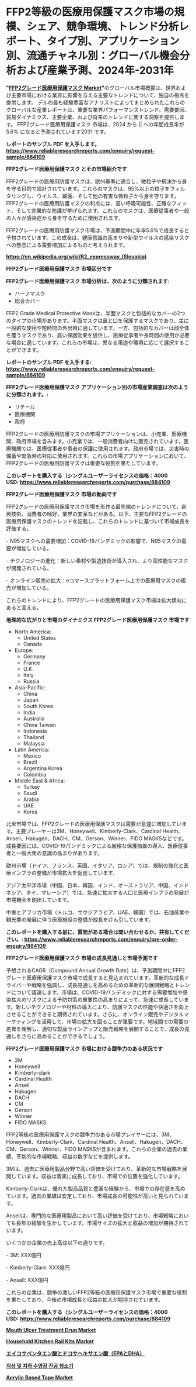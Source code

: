 <p><h1>FFP2等級の医療用保護マスク市場の規模、シェア、競争環境、トレンド分析レポート、タイプ別、アプリケーション別、流通チャネル別：グローバル機会分析および産業予測、2024年-2031年</h1></p><p><strong>"<a href="https://www.reliableresearchreports.com/ffp2-grade-medical-protective-mask-r884109">FFP2グレード医療用保護マスク Market</a>"</strong>のグローバル市場概要は、世界および主要市場における業界に影響を与える主要なトレンドについて、独自の視点を提供します。 デルの最も経験豊富なアナリストによってまとめられたこれらのグローバルな産業レポートは、重要な業界パフォーマンストレンド、需要要因、貿易ダイナミクス、主要企業、および将来のトレンドに関する洞察を提供します。 FFP2グレード医療用保護マスク 市場は、2024 から || への年間成長率が5.6% になると予測されています2031 です。</p>
<p><strong>レポートのサンプル PDF を入手します。</strong><strong><a href="https://www.reliableresearchreports.com/enquiry/request-sample/884109">https://www.reliableresearchreports.com/enquiry/request-sample/884109</a></strong></p>
<p><strong>FFP2グレード医療用保護マスク とその市場紹介です</strong></p>
<p><p>FFP2グレードの医療用防護マスクは、欧州基準に適合し、微粒子や飛沫から身を守る目的で設計されています。これらのマスクは、95%以上の粒子をフィルタリングし、ウイルス、細菌、そして他の有害な微粒子から身を守ります。FFP2グレードの医療用防護マスクの利点には、高い呼吸可能性、正確なフィット、そして効果的な防護が挙げられます。これらのマスクは、医療従事者や一般の人々が感染症から身を守るために使用されます。</p><p>FFP2グレードの医療用防護マスク市場は、予測期間中に年率5.6%で成長すると予想されています。この成長は、健康意識の高まりや新型ウイルスの感染リスクへの懸念による需要増加によるものと考えられます。</p><a href="https://en.wikipedia.org/wiki/R2_expressway_(Slovakia)"></a></p>
<p><strong><a href="https://en.wikipedia.org/wiki/R2_expressway_(Slovakia)">https://en.wikipedia.org/wiki/R2_expressway_(Slovakia)</a></strong></p>
<p><strong>FFP2グレード医療用保護マスク&nbsp;市場区分です</strong><strong></strong></p>
<p><strong>FFP2グレード医療用保護マスク 市場分析は、次のように分類されます:</strong>&nbsp;</p>
<p><ul><li>ハーフマスク</li><li>総合カバー</li></ul></p>
<p><p>FFP2 Grade Medical Protective Maskは、半面マスクと包括的なカバーの2つのタイプの市場があります。半面マスクは鼻と口を保護するマスクであり、主に一般的な使用や短時間の外出時に適しています。一方、包括的なカバーは顔全体を覆うマスクであり、高い保護効果を提供し、医療従事者や長時間の使用が必要な場合に適しています。これらの市場は、異なる用途や環境に応じて選択することができます。</p></p>
<p><strong>レポートのサンプル PDF を入手する: <a href="https://www.reliableresearchreports.com/enquiry/request-sample/884109">https://www.reliableresearchreports.com/enquiry/request-sample/884109</a></strong></p>
<p><strong> FFP2グレード医療用保護マスク アプリケーション別の市場産業調査は次のように分類されます。:</strong></p>
<p><ul><li>リテール</li><li>医療機関</li><li>政府</li></ul></p>
<p><p>FFP2グレードの医療用防護マスクの市場アプリケーションは、小売業、医療機関、政府市場を含みます。小売業では、一般消費者向けに販売されています。医療機関では、医療従事者や患者の保護に使用されます。政府市場では、災害時の備蓄や緊急時の対応に使用されます。これらの市場アプリケーションにおいて、FFP2グレードの医療用防護マスクは重要な役割を果たしています。</p></p>
<p><strong>このレポートを購入する（シングルユーザーライセンスの価格：4000 USD:</strong><strong>&nbsp;<a href="https://www.reliableresearchreports.com/purchase/884109">https://www.reliableresearchreports.com/purchase/884109</a></strong></p>
<p><strong>FFP2グレード医療用保護マスク 市場の動向です</strong></p>
<p><p>FFP2グレードの医療用保護マスク市場を形作る最先端のトレンドについて、新興技術、消費者の嗜好、業界の変革などがある。以下、主要なFFP2グレードの医療用保護マスクのトレンドを記載し、これらのトレンドに基づいて市場成長を評価する。</p><p>- N95マスクへの需要増加：COVID-19パンデミックの影響で、N95マスクの需要が増加している。</p><p>- テクノロジーの進化：新しい素材や製造技術が導入され、より高性能なマスクが開発されている。</p><p>- オンライン販売の拡大：eコマースプラットフォーム上での医療用マスクの販売が増加している。</p><p>これらのトレンドにより、FFP2グレードの医療用保護マスク市場は拡大傾向にあると言える。</p></p>
<p><strong>地理的な広がりと市場のダイナミクス FFP2グレード医療用保護マスク 市場です</strong></p>
<p><ul>
    <li>
        North America:
        <ul>
            <li>United States</li>
            <li>Canada</li>
        </ul>
    </li>
    <li>
        Europe:
        <ul>
            <li>Germany</li>
            <li>France</li>
            <li>U.K.</li>
            <li>Italy</li>
            <li>Russia</li>
        </ul>
    </li>
    <li>
        Asia-Pacific:
        <ul>
            <li>China</li>
            <li>Japan</li>
            <li>South Korea</li>
            <li>India</li>
            <li>Australia</li>
            <li>China Taiwan</li>
            <li>Indonesia</li>
            <li>Thailand</li>
            <li>Malaysia</li>
        </ul>
    </li>
    <li>
        Latin America:
        <ul>
            <li>Mexico</li>
            <li>Brazil</li>
            <li>Argentina Korea</li>
            <li>Colombia</li>
        </ul>
    </li>
    <li>
        Middle East & Africa:
        <ul>
            <li>Turkey</li>
            <li>Saudi</li>
            <li>Arabia</li>
            <li>UAE</li>
            <li>Korea</li>
        </ul>
    </li>
    </ul></p>
<p><p>北米市場では、FFP2グレードの医療用保護マスクは需要が急速に増加しています。主要プレーヤーは3M、Honeywell、Kimberly-Clark、Cardinal Health、Ansell、Hakugen、DACH、CM、Gerson、Winner、FIDO MASKSなどです。成長要因には、COVID-19パンデミックによる厳格な保護措置の導入、医療従事者と一般大衆の意識の高まりがあります。</p><p>欧州市場（ドイツ、フランス、英国、イタリア、ロシア）では、規制の強化と医療インフラの整備が市場拡大を促進しています。</p><p>アジア太平洋市場（中国、日本、韓国、インド、オーストラリア、中国、インドネシア、タイ、マレーシア）では、急速に拡大する人口と医療インフラの発展が市場機会を創出しています。</p><p>中東とアフリカ市場（トルコ、サウジアラビア、UAE、韓国）では、石油産業や観光業の発展に伴う医療施設の整備が成長をけん引しています。</p></p>
<p><strong>このレポートを購入する前に、質問がある場合は問い合わせるか、共有してください。:&nbsp;<a href="https://www.reliableresearchreports.com/enquiry/pre-order-enquiry/884109">https://www.reliableresearchreports.com/enquiry/pre-order-enquiry/884109</a></strong></p>
<p><strong>FFP2グレード医療用保護マスク 市場の成長見通しと市場予測です</strong></p>
<p><p>予想されるCAGR（Compound Annual Growth Rate）は、予測期間中にFFP2グレード医療用保護マスク市場で成長すると見込まれています。革新的な成長ドライバーや戦略を強調し、成長見通しを高めるための革新的な展開戦略とトレンドについて議論します。市場は、COVID-19パンデミックに対する需要増加や感染拡大のリスクによる予防対策の重要性の高まりによって、急速に成長しています。新しいテクノロジーや材料の導入により、防護マスクの性能や快適さを向上させることができると期待されています。さらに、オンライン販売やデジタルマーケティングを活用して、市場の拡大を図ることが重要です。地域間での需要の差異を理解し、適切な製品ラインアップと販売戦略を展開することで、成長の見通しをさらに高めることができるでしょう。</p></p>
<p><strong>FFP2グレード医療用保護マスク 市場における競争力のある状況です</strong></p>
<p><ul><li>3M</li><li>Honeywell</li><li>Kimberly-clark</li><li>Cardinal Health</li><li>Ansell</li><li>Hakugen</li><li>DACH</li><li>CM</li><li>Gerson</li><li>Winner</li><li>FIDO MASKS</li></ul></p>
<p><p>FFP2等級の医療用保護マスクの競争力のある市場プレイヤーには、3M、Honeywell、Kimberly-Clark、Cardinal Health、Ansell、Hakugen、DACH、CM、Gerson、Winner、FIDO MASKSが含まれます。これらの企業の過去の業績、革新的な市場戦略、収益の数字などを提供します。</p><p>3Mは、過去に医療用製品分野で高い評価を受けており、革新的な市場戦略を展開しています。収益は着実に成長しており、市場での位置を強化しています。</p><p>Kimberly-Clarkは、優れた製品品質と豊富な経験から、市場での存在感を高めています。過去の業績は安定しており、市場成長の可能性が高いと見られています。</p><p>Ansellは、専門的な医療用製品において高い評価を受けており、市場戦略においても長年の経験を生かしています。市場サイズの拡大と収益の増加が期待されています。</p><p>いくつかの企業の売上高は以下の通りです。</p><p>- 3M: XXX億円</p><p>- Kimberly-Clark: XXX億円</p><p>- Ansell: XXX億円</p><p>これらの企業は、競争の激しいFFP2等級の医療用保護マスク市場で重要な役割を果たしており、今後の市場成長と収益の拡大が期待されています。</p></p>
<p><strong>このレポートを購入する（シングルユーザーライセンスの価格：4000 USD:</strong>&nbsp;<strong><a href="https://www.reliableresearchreports.com/purchase/884109">https://www.reliableresearchreports.com/purchase/884109</a></strong></p>
<p><strong><p><a href="https://github.com/vimar16th/Market-Research-Report-List-6/blob/main/mouth-ulcer-treatment-drug-market.md">Mouth Ulcer Treatment Drug Market</a></p><p><a href="https://github.com/luckyshygirl/Market-Research-Report-List-6/blob/main/household-kitchen-rail-kits-market.md">Household Kitchen Rail Kits Market</a></p><p><a href="https://github.com/mohamedbakry57/Market-Research-Report-List-5/blob/main/997589987370.md">エイコサペンタエン酸とドコサヘキサエン酸（EPAとDHA）</a></p><p><a href="https://github.com/laholand/Market-Research-Report-List-6/blob/main/5709437108258.md">지상 및 지하 수영장 진공 청소기</a></p><p><a href="https://issuu.com/reportprime-2/docs/acrylic-based-tape-market-size-2030_0fea47c70d3084">Acrylic Based Tape Market</a></p></strong></p>